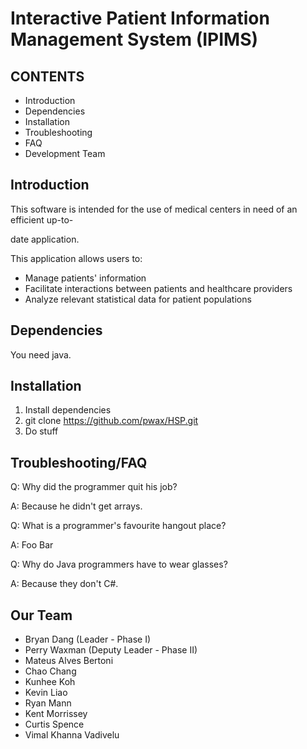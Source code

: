 # Interactive Patient Information Management System (IPIMS)

CONTENTS
--------
* Introduction
* Dependencies
* Installation
* Troubleshooting
* FAQ
* Development Team

Introduction
------------
This software is intended for the use of medical centers in need of an efficient up-to-

date application. 

This application allows users to:
* Manage patients' information
* Facilitate interactions between patients and healthcare providers
* Analyze relevant statistical data for patient populations


Dependencies
------------
You need java.

Installation
------------
1. Install dependencies
2. git clone https://github.com/pwax/HSP.git
3. Do stuff

Troubleshooting/FAQ
-------------------
Q: Why did the programmer quit his job?

A: Because he didn't get arrays.

Q: What is a programmer's favourite hangout place?

A: Foo Bar

Q: Why do Java programmers have to wear glasses?

A: Because they don't C#.

Our Team
--------
* Bryan Dang (Leader - Phase I)
* Perry Waxman (Deputy Leader - Phase II)
* Mateus Alves Bertoni
* Chao Chang
* Kunhee Koh
* Kevin Liao
* Ryan Mann
* Kent Morrissey
* Curtis Spence
* Vimal Khanna Vadivelu



